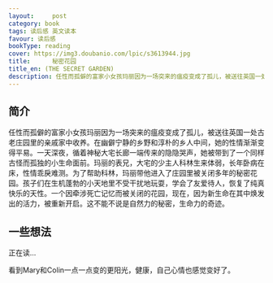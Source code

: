 ```yaml
---
layout:     post
category: book
tags: 读后感 英文读本
favour: 读后感
bookType: reading
cover: https://img3.doubanio.com/lpic/s3613944.jpg
title:      秘密花园
title_en: (THE SECRET GARDEN)
description: 任性而孤僻的富家小女孩玛丽因为一场突来的瘟疫变成了孤儿，被送往英国一处古老庄园里的亲戚家中收养。在幽僻宁静的乡野和淳朴的乡人中间，她的性情渐渐变得平易。一天深夜，循着神秘大宅长廊一端传来的隐隐哭声，她被带到了一个同样古怪而孤独的小生命面前。玛丽的表兄，大宅的少主人科林生来体弱，长年卧病在床，性情乖戾难测。为了帮助科林，玛丽带他进入了庄园里被关闭多年的秘密花园。孩子们在生机蓬勃的小天地里不受干扰地玩耍，学会了友爱待人，恢复了纯真快乐的天性。一个因牵涉死亡记忆而被关闭的花园，现在，因为新生命在其中焕发出的活力，被重新开启。这不能不说是自然力的秘密，生命力的奇迹。
---
```



## 简介
任性而孤僻的富家小女孩玛丽因为一场突来的瘟疫变成了孤儿，被送往英国一处古老庄园里的亲戚家中收养。在幽僻宁静的乡野和淳朴的乡人中间，她的性情渐渐变得平易。一天深夜，循着神秘大宅长廊一端传来的隐隐哭声，她被带到了一个同样古怪而孤独的小生命面前。玛丽的表兄，大宅的少主人科林生来体弱，长年卧病在床，性情乖戾难测。为了帮助科林，玛丽带他进入了庄园里被关闭多年的秘密花园。孩子们在生机蓬勃的小天地里不受干扰地玩耍，学会了友爱待人，恢复了纯真快乐的天性。一个因牵涉死亡记忆而被关闭的花园，现在，因为新生命在其中焕发出的活力，被重新开启。这不能不说是自然力的秘密，生命力的奇迹。

## 一些想法
正在读...

看到Mary和Colin一点一点变的更阳光，健康，自己心情也感觉变好了。